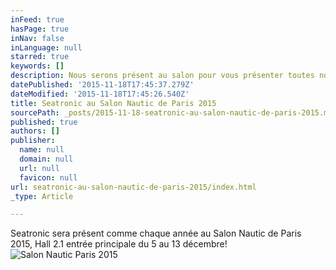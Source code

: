 ```yaml
---
inFeed: true
hasPage: true
inNav: false
inLanguage: null
starred: true
keywords: []
description: Nous serons présent au salon pour vous présenter toutes nos nouveautés.
datePublished: '2015-11-18T17:45:37.279Z'
dateModified: '2015-11-18T17:45:26.540Z'
title: Seatronic au Salon Nautic de Paris 2015
sourcePath: _posts/2015-11-18-seatronic-au-salon-nautic-de-paris-2015.md
published: true
authors: []
publisher:
  name: null
  domain: null
  url: null
  favicon: null
url: seatronic-au-salon-nautic-de-paris-2015/index.html
_type: Article

---
```

Seatronic sera présent comme chaque année au Salon Nautic de Paris 2015, Hall 2.1 entrée principale du 5 au 13 décembre!
![Salon Nautic Paris 2015](https://the-grid-user-content.s3-us-west-2.amazonaws.com/52274064-93cc-4e70-8d0c-d614c4e08f0a.jpg)